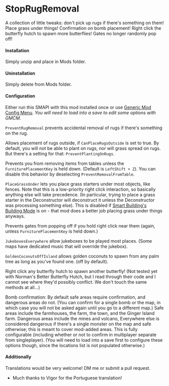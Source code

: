 # StopRugRemoval

A collection of little tweaks: don't pick up rugs if there's something on them! Place grass under things! Confirmation on bomb placement! Right click the butterfly hutch to spawn more butterflies! Gates no longer randomly pop off!

#### Installation

Simply unzip and place in Mods folder.

#### Uninstallation

Simply delete from Mods folder.

#### Configuration
Either run this SMAPI with this mod installed once or use [Generic Mod Config Menu](https://www.nexusmods.com/stardewvalley/mods/5098). *You will need to load into a save to edit some options with GMCM.*

`PreventRugRemoval` prevents accidental removal of rugs if there's something on the rug.

Allows placement of rugs outside, if `CanPlaceRugsOutside` is set to true. By default, you will not be able to plant on rugs, nor will grass spread on rugs. But there's a setting for that: `PreventPlantingOnRugs`.

Prevents you from removing items from tables unless the `FurniturePlacementKey` is held down. (Default is `LeftShift + Z`). You can disable this behavior by deselecting `PreventRemovalFromTable`.

`PlaceGrassUnder` lets you place grass starters under most objects, like fences. Note that this is a low-priority right click interaction, so basically anything else will take precedence. (In particular, trying to place a grass starter in the Deconstructor will deconstruct it unless the Deconstructor was processing something else). This is disabled if [Smart Building's Building Mode](https://www.nexusmods.com/stardewvalley/mods/11158) is on - that mod does a better job placing grass under things anyways.

Prevents gates from popping off if you hold right click near them (again, unless `FurniturePlacementKey` is held down.)

`JukeboxesEverywhere` allow jukeboxes to be played most places. (Some maps have dedicated music that will override the jukebox).

`GoldenCoconutsOffIsland` allows golden coconuts to spawn from any palm tree as long as you've found one. (off by default).

Right click any butterfly hutch to spawn another butterfly! (Not tested yet with Norman's Better Butterfly Hutch, but I read through their code and I cannot see where they'd possibly conflict. We don't touch the same methods at all...)

Bomb confirmation: By default safe areas require confirmation, and dangerous areas do not. (You can confirm for a single bomb or the map, in which case you will not be asked again until you go to a different map.) Safe areas include the farmhouses, the farm, the town, and the Ginger Island farm. Dangerous areas include the mines and volcano, Everywhere else is considered dangerous if there's a single monster on the map and safe otherwise; this is meant to cover mod-added areas. This is fully configurable (including whether or not to confirm in multiplayer separate from singleplayer). (You will need to load into a save first to configure these options though, since the locations list is not populated otherwise.) 

#### Additionally

Translations would be very welcome! DM me or submit a pull request.

* Much thanks to Vigor for the Portuguese translation! 
